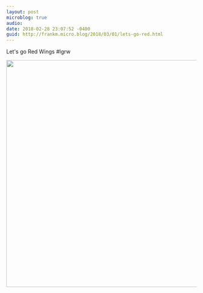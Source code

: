 ```yaml
---
layout: post
microblog: true
audio: 
date: 2018-02-28 23:07:52 -0400
guid: http://frankm.micro.blog/2018/03/01/lets-go-red.html
---
```

Let's go Red Wings #lgrw

<img src="http://frankmcpherson.blog/uploads/2018/58f2d62d9d.jpg" width="600" height="600" />

